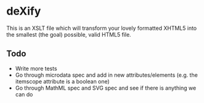 deXify
======

This is an XSLT file which will transform your lovely formatted XHTML5 into the smallest (the goal) possible, valid HTML5 file.

Todo
----

* Write more tests
* Go through microdata spec and add in new attributes/elements (e.g. the itemscope attribute is a boolean one)
* Go through MathML spec and SVG spec and see if there is anything we can do